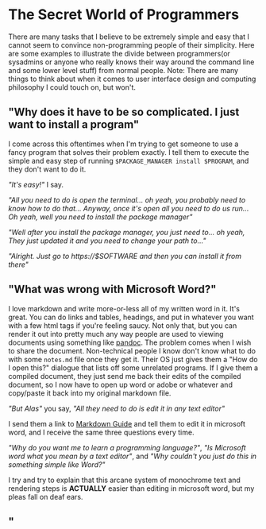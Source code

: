 # The Secret World of Programmers
There are many tasks that I believe to be extremely simple and easy that I cannot seem to convince non-programming people of their simplicity.
Here are some examples to illustrate the divide between programmers(or sysadmins or anyone who really knows their way around the command line and some lower level stuff) from normal people.
Note: There are many things to think about when it comes to user interface design and computing philosophy I could touch on, but won't.

## "Why does it have to be so complicated. I just want to install a program"
I come across this oftentimes when I'm trying to get someone to use a fancy program that solves their problem exactly.
I tell them to execute the simple and easy step of running `$PACKAGE_MANAGER install $PROGRAM`, and they don't want to do it.

*"It's easy!"* I say.

*"All you need to do is open the terminal... oh yeah, you probably need to know how to do that... Anyway, once it's open all you need to do us run... Oh yeah, well you need to install the package manager"*

*"Well after you install the package manager, you just need to... oh yeah, They just updated it and you need to change your path to..."*

*"Alright. Just go to https://$SOFTWARE and then you can install it from there"*

## "What was wrong with Microsoft Word?"
I love markdown and write more-or-less all of my written word in it.
It's great.
You can do links and tables, headings, and put in whatever you want with a few html tags if you're feeling saucy.
Not only that, but you can render it out into pretty much any way people are used to viewing documents using something like [pandoc](https://pandoc.org).
The problem comes when I wish to share the document.
Non-technical people I know don't know what to do with some `notes.md` file once they get it.
Their OS just gives them a "How do I open this?" dialogue that lists off some unrelated programs. 
If I give them a compiled document, they just send me back their edits of the compiled document, so I now have to open up word or adobe or whatever and copy/paste it back into my original markdown file.

*"But Alas"* you say, *"All they need to do is edit it in any text editor"*

I send them a link to [Markdown Guide](https://markdownguide.org) and tell them to edit it in microsoft word, and I receive the same three questions every time.

*"Why do you want me to learn a programming language?"*, *"Is Microsoft word what you mean by a text editor"*, and *"Why couldn't you just do this in something simple like Word?"*

I try and try to explain that this arcane system of monochrome text and rendering steps is **ACTUALLY** easier than editing in microsoft word, but my pleas fall on deaf ears.

## "
